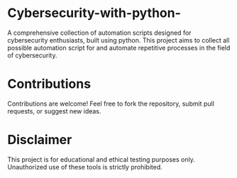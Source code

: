# Cybersecurity-with-python-
A comprehensive collection of automation scripts designed for cybersecurity enthusiasts,
built using python. This project aims to collect all possible automation script for and automate repetitive processes in the field of cybersecurity.

# Contributions
Contributions are welcome! Feel free to fork the repository, submit pull requests, or suggest new ideas.

# Disclaimer
This project is for educational and ethical testing purposes only. Unauthorized use of these tools is strictly prohibited.

